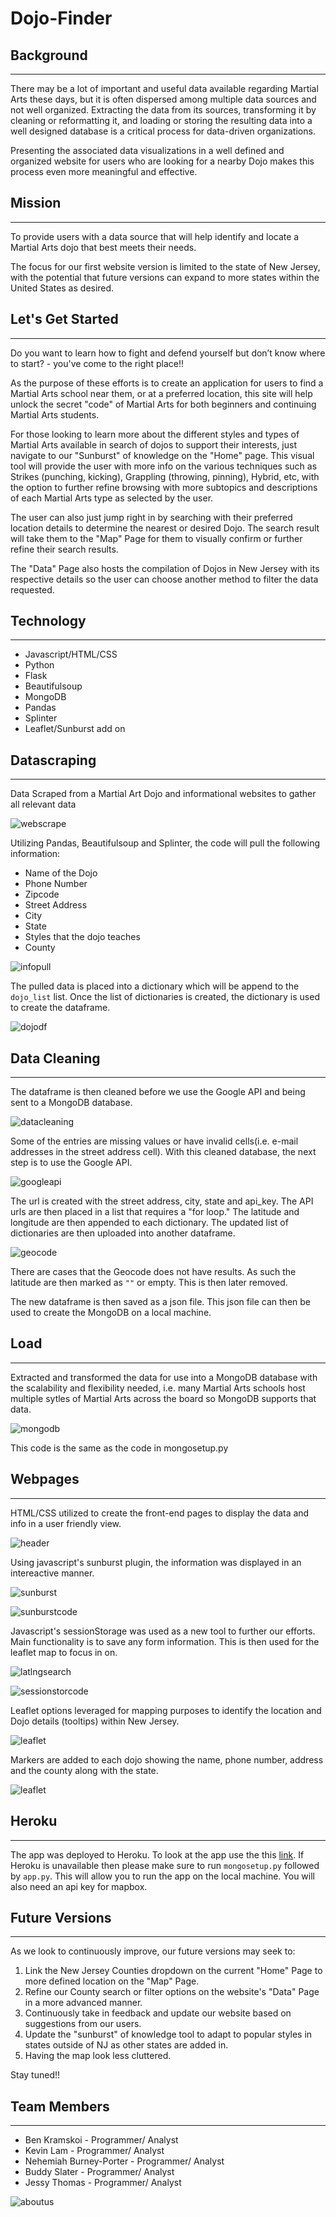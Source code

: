 # Dojo-Finder

## Background

---
There may be a lot of important and useful data available regarding Martial Arts these days, but it is often dispersed among multiple data sources and not well organized. Extracting the data from its sources, transforming it by cleaning or reformatting it, and loading or storing the resulting data into a well designed database is a critical process for data-driven organizations.

Presenting the associated data visualizations in a well defined and organized website for users who are looking for a nearby Dojo makes this process even more meaningful and effective.

## Mission

---

To provide users with a data source that will help identify and locate a Martial Arts dojo that best meets their needs.

The focus for our first website version is limited to the state of New Jersey, with the potential that future versions can expand to more states within the United States as desired.

## Let's Get Started

---

Do you want to learn how to fight and defend yourself but don’t know where to start? - you've come to the right place!!

As the purpose of these efforts is to create an application for users to find a Martial Arts school near them, or at a preferred location, this site will help unlock the secret "code" of Martial Arts for both beginners and continuing Martial Arts students.

For those looking to learn more about the different styles and types of Martial Arts available in search of dojos to support their interests, just navigate to our "Sunburst" of knowledge on the "Home" page. This visual tool will provide the user with more info on the various techniques such as Strikes (punching, kicking),  Grappling (throwing, pinning), Hybrid, etc, with the option to further refine browsing with more subtopics and descriptions of each Martial Arts type as selected by the user.  

The user can also just jump right in by searching with their preferred location details to determine the nearest or desired Dojo. The search result will take them to the "Map" Page for them to visually confirm or further refine their search results.

The "Data" Page also hosts the compilation of Dojos in New Jersey with its respective details so the user can choose another method to filter the data requested.

## Technology

---

* Javascript/HTML/CSS
* Python
* Flask
* Beautifulsoup
* MongoDB
* Pandas
* Splinter
* Leaflet/Sunburst add on

## Datascraping

---

Data Scraped from a Martial Art Dojo and informational websites to gather all relevant data

![webscrape](images/webscrape.png)

Utilizing Pandas, Beautifulsoup and Splinter, the code will pull the following information:

* Name of the Dojo
* Phone Number
* Zipcode
* Street Address
* City
* State
* Styles that the dojo teaches
* County

![infopull](images/dojodict.png)

The pulled data is placed into a dictionary which will be append to the `dojo_list` list. Once the list of dictionaries is created, the dictionary is used to create the dataframe.

![dojodf](images/dojodf.png)

## Data Cleaning

---

The dataframe is then cleaned before we use the Google API and being sent to a MongoDB database.

![datacleaning](images/datacleaning.png)

Some of the entries are missing values or have invalid cells(i.e. e-mail addresses in the street address cell). With this cleaned database, the next step is to use the Google API.

![googleapi](images/googleapi.png)

The url is created with the street address, city, state and api_key. The API urls are then placed in a list that requires a "for loop." The latitude and longitude are then appended to each dictionary. The updated list of dictionaries are then uploaded into another dataframe.

![geocode](images/geocode.png)

There are cases that the Geocode does not have results. As such the latitude are then marked as `""` or empty. This is then later removed.

The new dataframe is then saved as a json file. This json file can then be used to create the MongoDB on a local machine.

## Load

---

Extracted and transformed the data for use into a  MongoDB database with the scalability and flexibility needed, i.e. many Martial Arts schools host multiple sytles of Martial Arts across the board so MongoDB supports that data.

![mongodb](images/mongo.png)

This code is the same as the code in mongosetup.py

## Webpages

---

HTML/CSS utilized to create the front-end pages to display the data and info in a user friendly view.

![header](images/headerfront.png)

Using javascript's sunburst plugin, the information was displayed in an intereactive manner.

![sunburst](images/sunburst.png)

![sunburstcode](images/sunburstcode.png)

Javascript's sessionStorage was used as a new tool to further our efforts. Main functionality is to save any form information. This is then used for the leaflet map to focus in on.

![latlngsearch](images/latlngsearch.png)

![sessionstorcode](images/sessionstorage.png)

Leaflet options leveraged for mapping purposes to identify the location and Dojo details (tooltips) within New Jersey.

![leaflet](images/leaflet.png)

Markers are added to each dojo showing the name, phone number, address and the county along with the state.

![leaflet](images/leafletdojo.png)

## Heroku

---

The app was deployed to Heroku. To look at the app use the this [link](https://dojo-finder.herokuapp.com/). If Heroku is unavailable then please make sure to run `mongosetup.py` followed by `app.py`. This will allow you to run the app on the local machine. You will also need an api key for mapbox.

## Future Versions

---

As we look to continuously improve, our future versions may seek to:

1. Link the New Jersey Counties dropdown on the current "Home" Page to more defined location on the "Map" Page.
2. Refine our County search or filter options on the website's "Data" Page in a more advanced manner.
3. Continuously take in feedback and update our website based on suggestions from our users.
4. Update the "sunburst" of knowledge tool to adapt to popular styles in states outside of NJ as other states are added in.
5. Having the map look less cluttered.

Stay tuned!!

## Team Members

---

* Ben Kramskoi - Programmer/ Analyst
* Kevin Lam - Programmer/ Analyst
* Nehemiah Burney-Porter - Programmer/ Analyst
* Buddy Slater - Programmer/ Analyst
* Jessy Thomas - Programmer/ Analyst

![aboutus](images/aboutus.png)
